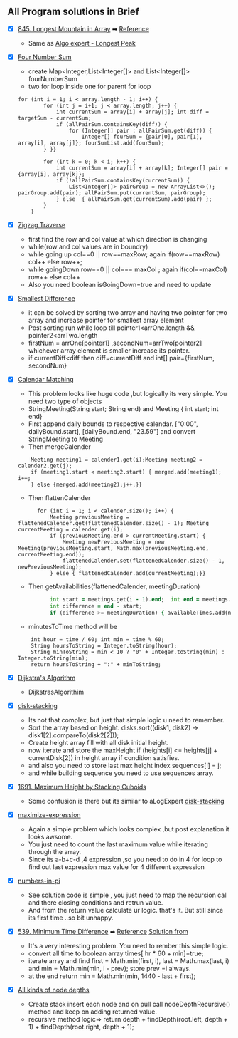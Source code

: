 ## All Program solutions in Brief

- [x] [845. Longest Mountain in Array](https://leetcode.com/problems/longest-mountain-in-array/)
  ➡ [Reference](https://www.algoexpert.io/questions/Longest%20Peak)
    * Same as [Algo expert - Longest Peak](https://www.algoexpert.io/questions/Longest%20Peak)


- [x] [Four Number Sum](https://www.algoexpert.io/questions/Four%20Number%20Sum)
    * create Map<Integer,List<Integer[]> and List<Integer[]> fourNumberSum
    * two for loop inside one for parent for loop
  ```
  for (int i = 1; i < array.length - 1; i++) {
          for (int j = i+1; j < array.length; j++) {
              int currentSum = array[i] + array[j]; int diff = targetSum - currentSum;
              if (allPairSum.containsKey(diff)) {
                  for (Integer[] pair : allPairSum.get(diff)) {
                      Integer[] fourSum = {pair[0], pair[1], array[i], array[j]}; fourSumList.add(fourSum);
          } }}
  
          for (int k = 0; k < i; k++) {
              int currentSum = array[i] + array[k]; Integer[] pair = {array[i], array[k]};
              if (!allPairSum.containsKey(currentSum)) {
                  List<Integer[]> pairGroup = new ArrayList<>(); pairGroup.add(pair); allPairSum.put(currentSum, pairGroup);
              } else  { allPairSum.get(currentSum).add(pair) };
          }
      }

- [x] [Zigzag Traverse](https://www.algoexpert.io/questions/Zigzag%20Traverse)
    * first find the row and col value at which direction is changing
    * while(row and col values are in boundry)
    * while going up col==0 || row==maxRow; again if(row==maxRow) col++ else row++;
    * while goingDown row==0 || col=== maxCol ; again if(col==maxCol) row++ else col++
    * Also you need boolean isGoingDown=true and need to update

- [x] [Smallest Difference](https://www.algoexpert.io/questions/Smallest%20Difference)
    * it can be solved by sorting two array and having two pointer for two array and increase pointer for smallest array
      element
    * Post sorting run while loop till pointer1<arrOne.length && pointer2<arrTwo.length
    * firstNum = arrOne[pointer1]  ,secondNum=arrTwo[pointer2]  whichever array element is smaller increase its pointer.
    * if currentDiff<diff then diff=currentDiff and int[] pair={firstNum, secondNum}


- [x] [Calendar Matching](https://www.algoexpert.io/questions/Calendar%20Matching)
    * This problem looks like huge code ,but logically its very simple. You need two type of objects
    * StringMeeting(String start; String end) and Meeting { int start; int end}
    * First append daily bounds to respective calendar. ["0:00", dailyBound.start], [dailyBound.end, "23.59"] and
      convert StringMeeting to Meeting
    * Then mergeCalender
  ```while (i < calender1.size() && j < calender2.size()) {
      Meeting meeting1 = calender1.get(i);Meeting meeting2 = calender2.get(j);
      if (meeting1.start < meeting2.start) { merged.add(meeting1); i++;
      } else {merged.add(meeting2);j++;}}
  ```
    * Then flattenCalender
  ```flattenedCalender.add(calender.get(0));
        for (int i = 1; i < calender.size(); i++) {
            Meeting previousMeeting = flattenedCalender.get(flattenedCalender.size() - 1); Meeting currentMeeting = calender.get(i);
            if (previousMeeting.end > currentMeeting.start) {
                Meeting newPreviousMeeting = new Meeting(previousMeeting.start, Math.max(previousMeeting.end, currentMeeting.end));
                flattenedCalender.set(flattenedCalender.size() - 1, newPreviousMeeting);
            } else { flattenedCalender.add(currentMeeting);}}
  ```
    * Then getAvailabilities(flattenedCalender, meetingDuration)
  ```for (int i = 1; i < meetings.size(); i++) {
            int start = meetings.get(i - 1).end;  int end = meetings.get(i).start;
            int difference = end - start;
            if (difference >= meetingDuration) { availableTimes.add(new StringMeeting(minutesToTime(start), minutesToTime(end)));}} 
  ```
    * minutesToTime method will be
  ```
      int hour = time / 60; int min = time % 60;
      String hoursToString = Integer.toString(hour);
      String minToString = min < 10 ? "0" + Integer.toString(min) : Integer.toString(min);
      return hoursToString + ":" + minToString;
  ```


- [x] [Dijkstra's Algorithm](https://www.algoexpert.io/questions/dijkstra's-algorithm)
    * DijkstrasAlgorithim

- [x] [disk-stacking](https://www.algoexpert.io/questions/disk-stacking)
    * Its not that complex, but just that simple logic u need to remember.
    * Sort the array based on height. disks.sort((disk1, disk2) -> disk1[2].compareTo(disk2[2]));
    * Create height array fill with all disk initial height.
    * now iterate and store the maxHeight if (heights[i] <= heights[j] + currentDisk[2]) in height array if condition
      satisfies.
    * and also you need to store last max height index sequences[i] = j;
    * and while building sequence you need to use sequences array.

- [x] [1691. Maximum Height by Stacking Cuboids](https://leetcode.com/problems/maximum-height-by-stacking-cuboids/)
    * Some confusion is there but its similar to
      aLogExpert [disk-stacking](https://www.algoexpert.io/questions/disk-stacking)

- [x] [maximize-expression](https://www.algoexpert.io/questions/maximize-expression)
    * Again a simple problem which looks complex ,but post explanation it looks awsome.
    * You just need to count the last maximum value while iterating through the array.
    * Since its a-b+c-d ,4 expression ,so you need to do in 4 for loop to find out last expression max value for 4
      different expression

- [x] [numbers-in-pi](https://www.algoexpert.io/questions/numbers-in-pi)
    * See solution code is simple , you just need to map the recursion call and there closing conditions and retrun
      value.
    * And from the return value calculate ur logic. that's it. But still since its first time ..so bit unhappy.

- [x] [539. Minimum Time Difference](https://leetcode.com/problems/minimum-time-difference/)
  ➡ [Reference](https://www.youtube.com/watch?v=c5ecNf7JM1Q) [Solution from ](https://leetcode.com/problems/minimum-time-difference/discuss/100640/Verbose-Java-Solution-Bucket)
    * It's a very interesting problem. You need to rember this simple logic.
    * convert all time to boolean array times[ hr * 60 + min]=true;
    * iterate array and find first = Math.min(first, i), last = Math.max(last, i) and min = Math.min(min, i - prev);
      store prev =i always.
    * at the end return min = Math.min(min, 1440 - last + first);

- [x] [All kinds of node depths](https://www.algoexpert.io/questions/all-kinds-of-node-depths)
    * Create stack insert each node and on pull call nodeDepthRecursive() method and keep on adding returned value.
    * recursive method logic=> return depth + findDepth(root.left, depth + 1) + findDepth(root.right, depth + 1);
